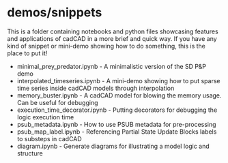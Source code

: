 # demos/snippets

This is a folder containing notebooks and python files showcasing features and
applications of cadCAD in a more brief and quick way. If you have any kind of 
snippet or mini-demo showing how to do something, this is the place to put it!

* minimal_prey_predator.ipynb - A minimalistic version of the SD P&P demo
* interpolated_timeseries.ipynb - A mini-demo showing how to put sparse time series 
inside cadCAD models through interpolation
* memory_buster.ipynb - A cadCAD model for blowing the memory usage. 
Can be useful for debugging
* execution_time_decorator.ipynb - Putting decorators for debugging the logic
execution time
* psub_metadata.ipynb - How to use PSUB metadata for pre-processing
* psub_map_label.ipynb - Referencing Partial State Update Blocks labels to substeps in cadCAD
* diagram.ipynb - Generate diagrams for illustrating a model logic and structure

